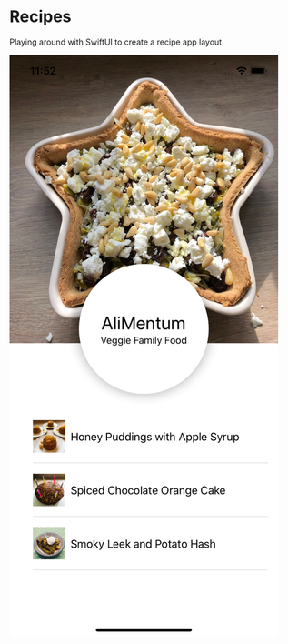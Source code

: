 # Recipes
Playing around with SwiftUI to create a recipe app layout.

![Screenshot](Screenshot.png)
